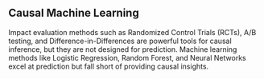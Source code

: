 ## Causal Machine Learning
Impact evaluation methods such as Randomized Control Trials (RCTs), A/B testing, and Difference-in-Differences are powerful tools for causal inference, but they are not designed for prediction. Machine learning methods like Logistic Regression, Random Forest, and Neural Networks excel at prediction but fall short of providing causal insights.
